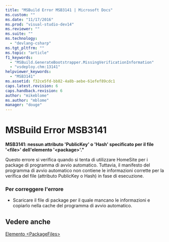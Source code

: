 ```yaml
---
title: "MSBuild Error MSB3141 | Microsoft Docs"
ms.custom: ""
ms.date: "11/17/2016"
ms.prod: "visual-studio-dev14"
ms.reviewer: ""
ms.suite: ""
ms.technology: 
  - "devlang-csharp"
ms.tgt_pltfrm: ""
ms.topic: "article"
f1_keywords: 
  - "MSBuild.GenerateBootstrapper.MissingVerificationInformation"
  - "vsdeploy.chm:13141"
helpviewer_keywords: 
  - "MSB3141"
ms.assetid: f32ce5fd-bb82-4a8b-aebe-61efef89cdc1
caps.latest.revision: 6
caps.handback.revision: 6
author: "mikeblome"
ms.author: "mblome"
manager: "douge"
---
```

# MSBuild Error MSB3141
**MSB3141: nessun attributo 'PublicKey' o 'Hash' specificato per il file '\<file\>' dell'elemento '\<package\>'."**  
  
 Questo errore si verifica quando si tenta di utilizzare HomeSite per i package di programma di avvio automatico.  Tuttavia, il manifesto del programma di avvio automatico non contiene le informazioni corrette per la verifica del file \(attributo PublicKey o Hash\) in fase di esecuzione.  
  
### Per correggere l'errore  
  
-   Scaricare il file di package per il quale mancano le informazioni e copiarlo nella cache del programma di avvio automatico.  
  
## Vedere anche  
 [Elemento \<PackageFiles\>](../deployment/packagefiles-element-bootstrapper.md)